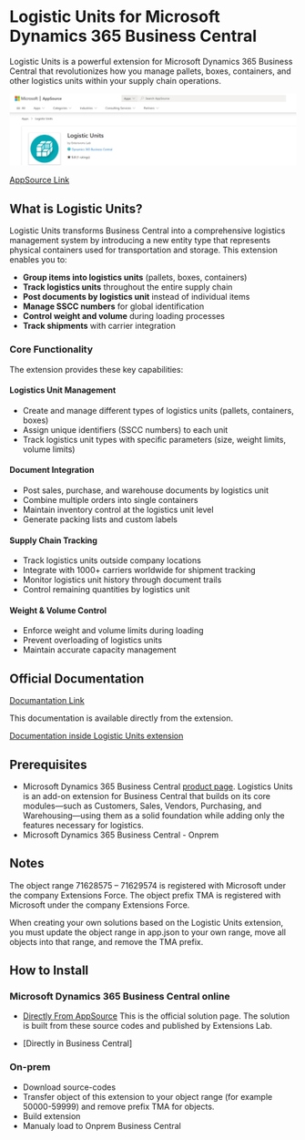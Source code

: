 # Logistic Units for Microsoft Dynamics 365 Business Central

Logistic Units is a powerful extension for Microsoft Dynamics 365 Business Central that revolutionizes how you manage pallets, boxes, containers, and other logistics units within your supply chain operations.

![Setup Image](github/mainpage/images/AppSource.png)

[AppSource Link](https://github.com/Extensions-lab/logistic-units)

## What is Logistic Units?

Logistic Units transforms Business Central into a comprehensive logistics management system by introducing a new entity type that represents physical containers used for transportation and storage. This extension enables you to:

- **Group items into logistics units** (pallets, boxes, containers)
- **Track logistics units** throughout the entire supply chain
- **Post documents by logistics unit** instead of individual items
- **Manage SSCC numbers** for global identification
- **Control weight and volume** during loading processes
- **Track shipments** with carrier integration

### Core Functionality

The extension provides these key capabilities:

#### Logistics Unit Management

- Create and manage different types of logistics units (pallets, containers, boxes)
- Assign unique identifiers (SSCC numbers) to each unit
- Track logistics unit types with specific parameters (size, weight limits, volume limits)

#### Document Integration

- Post sales, purchase, and warehouse documents by logistics unit
- Combine multiple orders into single containers
- Maintain inventory control at the logistics unit level
- Generate packing lists and custom labels

#### Supply Chain Tracking

- Track logistics units outside company locations
- Integrate with 1000+ carriers worldwide for shipment tracking
- Monitor logistics unit history through document trails
- Control remaining quantities by logistics unit

#### Weight & Volume Control

- Enforce weight and volume limits during loading
- Prevent overloading of logistics units
- Maintain accurate capacity management

## Official Documentation

[Documantation Link](https://github.com/Extensions-lab/logistic-units-help)

This documentation is available directly from the extension.

[Documentation inside Logistic Units extension](resources/logisticunit/pics/logisticunit0.png)

## Prerequisites

- Microsoft Dynamics 365 Business Central [product page](https://www.microsoft.com/en-us/dynamics-365/products/business-central). Logistics Units is an add-on extension for Business Central that builds on its core modules—such as Customers, Sales, Vendors, Purchasing, and Warehousing—using them as a solid foundation while adding only the features necessary for logistics.
- Microsoft Dynamics 365 Business Central - Onprem

## Notes

The object range 71628575 – 71629574 is registered with Microsoft under the company Extensions Force.
The object prefix TMA is registered with Microsoft under the company Extensions Force.

When creating your own solutions based on the Logistic Units extension, you must update the object range in app.json to your own range, move all objects into that range, and remove the TMA prefix.

## How to Install

### Microsoft Dynamics 365 Business Central online

- [Directly From AppSource](https://appsource.microsoft.com/en-us/product/dynamics-365-business-central/PUBID.extensionsforcelimited1647259189111%7CAID.logisticunits%7CPAPPID.c383b772-f29f-4c05-b1ac-7801c76750af?tab=Overview) This is the official solution page. The solution is built from these source codes and published by Extensions Lab.

- [Directly in Business Central]

### On-prem

- Download source-codes
- Transfer object of this extension to your object range (for example 50000-59999) and remove prefix TMA for objects.
- Build extension
- Manualy load to Onprem Business Central
